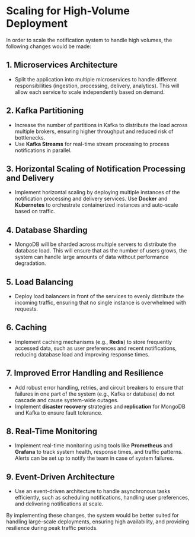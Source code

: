 # Scaling for High-Volume Deployment

In order to scale the notification system to handle high volumes, the following changes would be made:

## 1. **Microservices Architecture**
   - Split the application into multiple microservices to handle different responsibilities (ingestion, processing, delivery, analytics). This will allow each service to scale independently based on demand.

## 2. **Kafka Partitioning**
   - Increase the number of partitions in Kafka to distribute the load across multiple brokers, ensuring higher throughput and reduced risk of bottlenecks.
   - Use **Kafka Streams** for real-time stream processing to process notifications in parallel.

## 3. **Horizontal Scaling of Notification Processing and Delivery**
   - Implement horizontal scaling by deploying multiple instances of the notification processing and delivery services. Use **Docker** and **Kubernetes** to orchestrate containerized instances and auto-scale based on traffic.

## 4. **Database Sharding**
   - MongoDB will be sharded across multiple servers to distribute the database load. This will ensure that as the number of users grows, the system can handle large amounts of data without performance degradation.

## 5. **Load Balancing**
   - Deploy load balancers in front of the services to evenly distribute the incoming traffic, ensuring that no single instance is overwhelmed with requests.

## 6. **Caching**
   - Implement caching mechanisms (e.g., **Redis**) to store frequently accessed data, such as user preferences and recent notifications, reducing database load and improving response times.

## 7. **Improved Error Handling and Resilience**
   - Add robust error handling, retries, and circuit breakers to ensure that failures in one part of the system (e.g., Kafka or database) do not cascade and cause system-wide outages.
   - Implement **disaster recovery** strategies and **replication** for MongoDB and Kafka to ensure fault tolerance.

## 8. **Real-Time Monitoring**
   - Implement real-time monitoring using tools like **Prometheus** and **Grafana** to track system health, response times, and traffic patterns. Alerts can be set up to notify the team in case of system failures.

## 9. **Event-Driven Architecture**
   - Use an event-driven architecture to handle asynchronous tasks efficiently, such as scheduling notifications, handling user preferences, and delivering notifications at scale.

By implementing these changes, the system would be better suited for handling large-scale deployments, ensuring high availability, and providing resilience during peak traffic periods.

